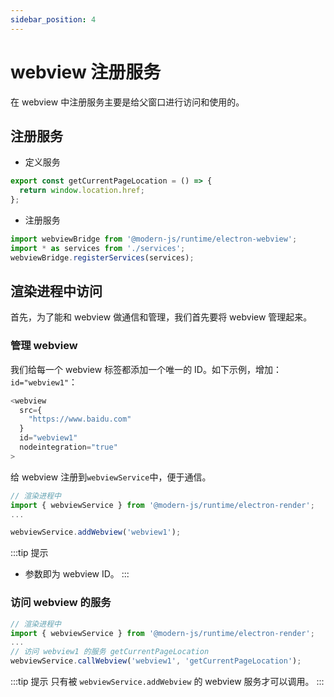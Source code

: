 ```yaml
---
sidebar_position: 4
---
```


# webview 注册服务

在 webview 中注册服务主要是给父窗口进行访问和使用的。

## 注册服务

- 定义服务

```typescript title='electron/services/index.ts（主进程）'
export const getCurrentPageLocation = () => {
  return window.location.href;
};
```
- 注册服务

```typescript title="xx/xx.tsx（webview 进程）"
import webviewBridge from '@modern-js/runtime/electron-webview';
import * as services from './services';
webviewBridge.registerServices(services);
```

## 渲染进程中访问
首先，为了能和 webview 做通信和管理，我们首先要将 webview 管理起来。
### 管理 webview

我们给每一个 webview 标签都添加一个唯一的 ID。如下示例，增加：`id="webview1"`：

```typescript title="xx/xx.tsx（渲染进程）"
<webview
  src={
    "https://www.baidu.com"
  }
  id="webview1"
  nodeintegration="true"
>
```

给 webview 注册到`webviewService`中，便于通信。
```typescript title="xx/xx.tsx（渲染进程）"
// 渲染进程中
import { webviewService } from '@modern-js/runtime/electron-render';
...

webviewService.addWebview('webview1');
```

:::tip 提示
- 参数即为 webview ID。
:::

### 访问 webview 的服务

```typescript title="xx/xx.tsx（渲染进程）"
// 渲染进程中
import { webviewService } from '@modern-js/runtime/electron-render';
...
// 访问 webview1 的服务 getCurrentPageLocation
webviewService.callWebview('webview1', 'getCurrentPageLocation');
```
:::tip 提示
只有被 `webviewService.addWebview` 的 webview 服务才可以调用。
:::
